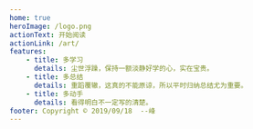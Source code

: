 ```yaml
---
home: true
heroImage: /logo.png
actionText: 开始阅读
actionLink: /art/
features:
    - title: 多学习
      details: 尘世浮躁，保持一额淡静好学的心，实在宝贵。
    - title: 多总结
      details: 重蹈覆辙，这真的不能原谅，所以平时归纳总结尤为重要。
    - title: 多动手
      details: 看得明白不一定写的清楚。
footer: Copyright © 2019/09/18  --峰
---
```

